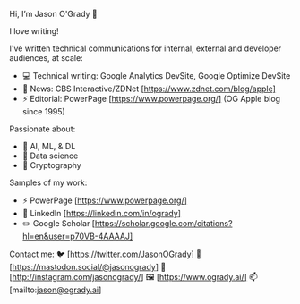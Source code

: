 Hi, I’m Jason O'Grady 👋 

I love writing!

I've written technical communications for internal, external and developer audiences, at scale:
- 💻 Technical writing: Google Analytics DevSite, Google Optimize DevSite
- 📰 News: CBS Interactive/ZDNet [https://www.zdnet.com/blog/apple]
- ⚡️ Editorial: PowerPage [https://www.powerpage.org/] (OG Apple blog since 1995) 

Passionate about:
- 🧠 AI, ML, & DL 
- 🧮 Data science
- 🔐 Cryptography

Samples of my work:
- ⚡️ PowerPage [https://www.powerpage.org/]
- 💼 LinkedIn [https://linkedin.com/in/ogrady]
- ✏️ Google Scholar [https://scholar.google.com/citations?hl=en&user=p70VB-4AAAAJ]

Contact me:
🐦 [https://twitter.com/JasonOGrady]
🐘 [https://mastodon.social/@jasonogrady]
📸 [http://instagram.com/jasonogrady/]
🖼️ [https://www.ogrady.ai/]
📫 [mailto:jason@ogrady.ai]

<!---
jasonogrady/jasonogrady is a ✨ special ✨ repository because its `README.md` (this file) appears on your GitHub profile.
You can click the Preview link to take a look at your changes.
--->
